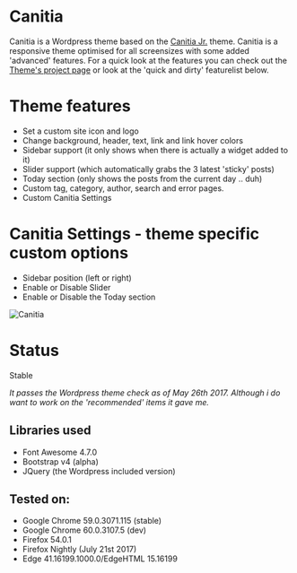 Canitia
==================
Canitia is a Wordpress theme based on the [Canitia Jr.](https://github.com/boumannm/canitia-jr) theme. Canitia is a responsive theme optimised for all screensizes with some added 'advanced' features. For a quick look at the features you can check out the [Theme's project page](http://michaelboumann.info/collection/#canitiawp) or look at the 'quick and dirty' featurelist below.

# Theme features
- Set a custom site icon and logo
- Change background, header, text, link and link hover colors
- Sidebar support (it only shows when there is actually a widget added to it)
- Slider support (which automatically grabs the 3 latest 'sticky' posts)
- Today section (only shows the posts from the current day .. duh)
- Custom tag, category, author, search and error pages. 
- Custom Canitia Settings 

# Canitia Settings - theme specific custom options
- Sidebar position (left or right)
- Enable or Disable Slider
- Enable or Disable the Today section

![Canitia](https://github.com/boumannm/canitia/blob/master/screenshot.png)

# Status
Stable

*It passes the Wordpress theme check as of May 26th 2017. Although i do want to work on the 'recommended' items it gave me.*

## Libraries used
- Font Awesome 4.7.0
- Bootstrap v4 (alpha)
- JQuery (the Wordpress included version)

## Tested on:
- Google Chrome 59.0.3071.115 (stable)
- Google Chrome 60.0.3107.5 (dev)
- Firefox 54.0.1
- Firefox Nightly (July 21st 2017)
- Edge 41.16199.1000.0/EdgeHTML 15.16199